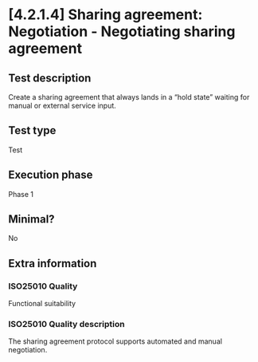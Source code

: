 
# [4.2.1.4] Sharing agreement: Negotiation - Negotiating sharing agreement
 
## Test description
Create a sharing agreement that always lands in a “hold state” waiting for manual or external service input.
 
## Test type
Test
 
## Execution phase
Phase 1
 
## Minimal?
No
 
## Extra information
### ISO25010 Quality
Functional suitability
### ISO25010 Quality description
The sharing agreement protocol supports automated and manual negotiation.
    